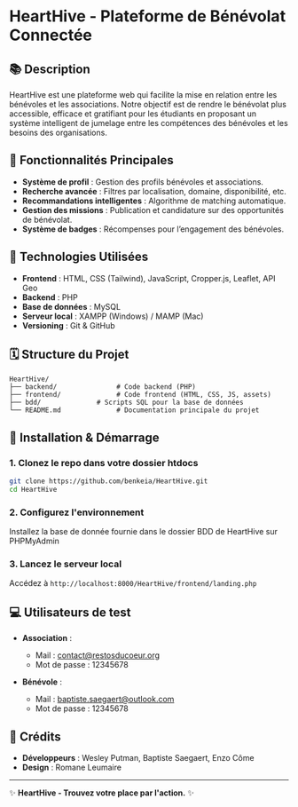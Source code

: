 # HeartHive - Plateforme de Bénévolat Connectée

## 📚 Description

HeartHive est une plateforme web qui facilite la mise en relation entre les bénévoles et les associations. Notre objectif est de rendre le bénévolat plus accessible, efficace et gratifiant pour les étudiants en proposant un système intelligent de jumelage entre les compétences des bénévoles et les besoins des organisations.

## 🎯 Fonctionnalités Principales

- **Système de profil** : Gestion des profils bénévoles et associations.
- **Recherche avancée** : Filtres par localisation, domaine, disponibilité, etc.
- **Recommandations intelligentes** : Algorithme de matching automatique.
- **Gestion des missions** : Publication et candidature sur des opportunités de bénévolat.
- **Système de badges** : Récompenses pour l’engagement des bénévoles.

## 💪 Technologies Utilisées

- **Frontend** : HTML, CSS (Tailwind), JavaScript, Cropper.js, Leaflet, API Geo
- **Backend** : PHP
- **Base de données** : MySQL
- **Serveur local** : XAMPP (Windows) / MAMP (Mac)
- **Versioning** : Git & GitHub

## 🗓 Structure du Projet

```
HeartHive/
├── backend/               # Code backend (PHP)
├── frontend/              # Code frontend (HTML, CSS, JS, assets)
├── bdd/              # Scripts SQL pour la base de données
└── README.md              # Documentation principale du projet
```

## 🚀 Installation & Démarrage

### 1. Clonez le repo dans votre dossier htdocs

```bash
git clone https://github.com/benkeia/HeartHive.git
cd HeartHive
```

### 2. Configurez l'environnement

Installez la base de donnée fournie dans le dossier BDD de HeartHive sur PHPMyAdmin

### 3. Lancez le serveur local

Accédez à `http://localhost:8000/HeartHive/frontend/landing.php`

## 💻 Utilisateurs de test

- **Association** :

  - Mail : contact@restosducoeur.org
  - Mot de passe : 12345678

- **Bénévole** :

  - Mail : baptiste.saegaert@outlook.com
  - Mot de passe : 12345678

## 🌟 Crédits

- **Développeurs** : Wesley Putman, Baptiste Saegaert, Enzo Côme
- **Design** : Romane Leumaire

---

✨ **HeartHive - Trouvez votre place par l'action.** ✨

